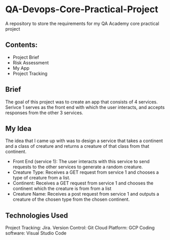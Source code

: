 # QA-Devops-Core-Practical-Project
A repository to store the requirements for my QA Academy core practical project

## Contents:
* Project Brief
* Risk Assessment
* My App
* Project Tracking

## Brief
The goal of this project was to create an app that consists of 4 services. Serivce 1 serves as the front end with which the user interacts, and accepts responses from the other 3 services.

## My Idea
The idea that I came up with was to design a service that takes a continent and a class of creature and returns a creature of that class from that continent.
* Front End (service 1): The user interacts with this service to send requests to the other services to generate a random creature.
* Creature Type: Receives a GET request from service 1 and chooses a type of creature from a list.
* Continent: Receives a GET request from service 1 and chooses the continent which the creature is from from a list
* Creature Name: Receives a post request from service 1 and outputs a creature of the chosen type from the chosen continent.

## Technologies Used
Project Tracking: Jira.
Version Control: Git
Cloud Platform: GCP
Coding software: Visual Studio Code



